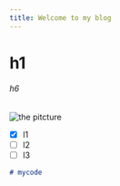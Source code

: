 ```yaml
---
title: Welcome to my blog
---
```


# h1
###### h6
![the pitcture](url)
- [x] l1
- [ ] l2
- [ ] l3

``` markdown
# mycode
```
